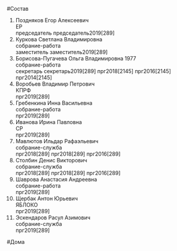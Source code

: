 #Состав  
1. Поздняков Егор Алексеевич  
    ЕР  
    председатель председатель2019[289]  
2. Куркова Светлана Владимировна  
    собрание-работа  
    заместитель заместитель2019[289]  
3. Борисова-Пугачева Ольга Владимировна 1977  
    собрание-работа  
    секретарь секретарь2019[289] прг2018[2145] прг2016[2145] прг2014[2145]  
4. Воробьев Владимир Петрович  
    КПРФ  
    прг2019[289]  
5. Гребенкина Инна Васильевна  
    собрание-работа  
    прг2019[289]  
6. Иванова Ирина Павловна  
    СР  
    прг2019[289]  
7. Мавлютов Ильдар Рафаэльевич  
    собрание-служба  
    прг2018[289] прг2018[289] прг2016[289]  
8. Столбин Денис Викторович  
    собрание-служба  
    прг2018[289] прг2018[289] прг2016[289]  
9. Шаврова Анастасия Андреевна  
    собрание-работа  
    прг2019[289]  
10. Щербак Антон Юрьевич  
    ЯБЛОКО  
    прг2019[289]  
11. Эскендаров Расул Азимович  
    собрание-служба  
    прг2019[289]  
  
#Дома  
  
